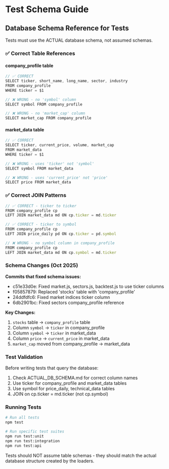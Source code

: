 # Test Schema Guide

## Database Schema Reference for Tests

Tests must use the ACTUAL database schema, not assumed schemas.

### ✅ Correct Table References

#### company_profile table
```javascript
// ✅ CORRECT
SELECT ticker, short_name, long_name, sector, industry
FROM company_profile
WHERE ticker = $1

// ❌ WRONG - no 'symbol' column
SELECT symbol FROM company_profile

// ❌ WRONG - no 'market_cap' column
SELECT market_cap FROM company_profile
```

#### market_data table
```javascript
// ✅ CORRECT
SELECT ticker, current_price, volume, market_cap
FROM market_data
WHERE ticker = $1

// ❌ WRONG - uses 'ticker' not 'symbol'
SELECT symbol FROM market_data

// ❌ WRONG - uses 'current_price' not 'price'
SELECT price FROM market_data
```

### ✅ Correct JOIN Patterns

```javascript
// ✅ CORRECT - ticker to ticker
FROM company_profile cp
LEFT JOIN market_data md ON cp.ticker = md.ticker

// ✅ CORRECT - ticker to symbol
FROM company_profile cp
LEFT JOIN price_daily pd ON cp.ticker = pd.symbol

// ❌ WRONG - no symbol column in company_profile
FROM company_profile cp
LEFT JOIN market_data md ON cp.symbol = md.ticker
```

### Schema Changes (Oct 2025)

**Commits that fixed schema issues:**
- c51e33d0e: Fixed market.js, sectors.js, backtest.js to use ticker columns
- f05857879: Replaced 'stocks' table with 'company_profile'
- 24ddfdfc6: Fixed market indices ticker column
- 6db2901bc: Fixed sectors company_profile reference

**Key Changes:**
1. `stocks` table → `company_profile` table
2. Column `symbol` → `ticker` in company_profile
3. Column `symbol` → `ticker` in market_data
4. Column `price` → `current_price` in market_data
5. `market_cap` moved from company_profile → market_data

### Test Validation

Before writing tests that query the database:
1. Check ACTUAL_DB_SCHEMA.md for correct column names
2. Use ticker for company_profile and market_data tables
3. Use symbol for price_daily, technical_data tables
4. JOIN on cp.ticker = md.ticker (not cp.symbol)

### Running Tests

```bash
# Run all tests
npm test

# Run specific test suites
npm run test:unit
npm run test:integration
npm run test:api
```

Tests should NOT assume table schemas - they should match the actual database structure created by the loaders.
